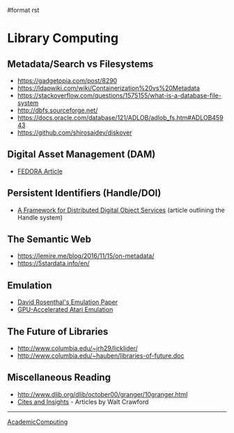 \#format rst

Library Computing
=================

Metadata/Search vs Filesystems
------------------------------

-   <https://gadgetopia.com/post/8290>
-   <https://ldapwiki.com/wiki/Containerization%20vs%20Metadata>
-   <https://stackoverflow.com/questions/1575155/what-is-a-database-file-system>
-   <http://dbfs.sourceforge.net/>
-   <https://docs.oracle.com/database/121/ADLOB/adlob_fs.htm#ADLOB45943>
-   <https://github.com/shirosaidev/diskover>

Digital Asset Management (DAM)
------------------------------

-   [FEDORA Article](https://arxiv.org/pdf/1312.1258.pdf)

Persistent Identifiers (Handle/DOI)
-----------------------------------

-   [A Framework for Distributed Digital Object Services](http://www.cnri.reston.va.us/k-w.html) (article outlining the Handle system)

The Semantic Web
----------------

-   <https://lemire.me/blog/2016/11/15/on-metadata/>
-   <https://5stardata.info/en/>

Emulation
---------

-   [David Rosenthal's Emulation Paper](https://mellon.org/media/filer_public/0c/3e/0c3eee7d-4166-4ba6-a767-6b42e6a1c2a7/rosenthal-emulation-2015.pdf)
-   [GPU-Accelerated Atari Emulation](https://research.nvidia.com/publication/2019-07_GPU-Accelerated-Atari-Emulation)

The Future of Libraries
-----------------------

-   <http://www.columbia.edu/~jrh29/licklider/>
-   <http://www.columbia.edu/~hauben/libraries-of-future.doc>

Miscellaneous Reading
---------------------

-   <http://www.dlib.org/dlib/october00/granger/10granger.html>
-   [Cites and Insights](https://citesandinsights.info/) - Articles by Walt Crawford

* * * * *

[AcademicComputing](../AcademicComputing)
